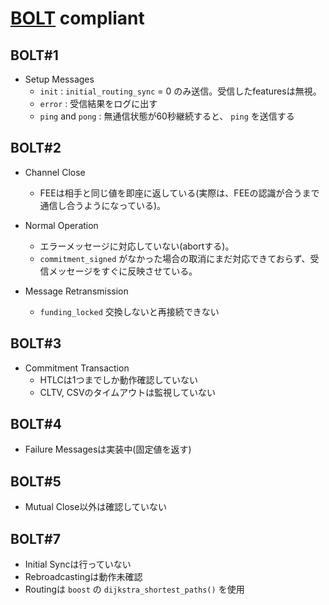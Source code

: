 # [BOLT](https://github.com/lightningnetwork/lightning-rfc) compliant

## BOLT#1

* Setup Messages
  * `init` : `initial_routing_sync` = 0 のみ送信。受信したfeaturesは無視。
  * `error` : 受信結果をログに出す
  * `ping` and `pong` : 無通信状態が60秒継続すると、 `ping` を送信する

## BOLT#2

* Channel Close
  * FEEは相手と同じ値を即座に返している(実際は、FEEの認識が合うまで通信し合うようになっている)。

* Normal Operation
  * エラーメッセージに対応していない(abortする)。
  * `commitment_signed` がなかった場合の取消にまだ対応できておらず、受信メッセージをすぐに反映させている。

* Message Retransmission
  * `funding_locked` 交換しないと再接続できない

## BOLT#3

* Commitment Transaction
  * HTLCは1つまでしか動作確認していない
  * CLTV, CSVのタイムアウトは監視していない

## BOLT#4

* Failure Messagesは実装中(固定値を返す)

## BOLT#5

* Mutual Close以外は確認していない

## BOLT#7

* Initial Syncは行っていない
* Rebroadcastingは動作未確認
* Routingは `boost` の `dijkstra_shortest_paths()` を使用
